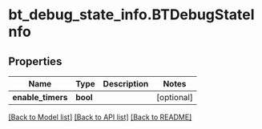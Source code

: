 # bt_debug_state_info.BTDebugStateInfo

## Properties
Name | Type | Description | Notes
------------ | ------------- | ------------- | -------------
**enable_timers** | **bool** |  | [optional] 

[[Back to Model list]](../README.md#documentation-for-models) [[Back to API list]](../README.md#documentation-for-api-endpoints) [[Back to README]](../README.md)


